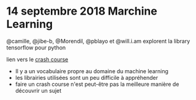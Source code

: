 # 14 septembre 2018 Marchine Learning

@camille, @jibe-b, @Morendil, @pblayo et @will.i.am explorent la library tensorflow pour python

lien vers le [crash course](https://colab.research.google.com/notebooks/mlcc/first_steps_with_tensor_flow.ipynb?utm_source=mlcc&utm_campaign=colab-external&utm_medium=referral&utm_content=firststeps-colab&hl=en#scrollTo=4YS50CQb2ooO)
- Il y a un vocabulaire propre au domaine du machine learning
- les librairies utilisées sont un peu difficile à appréhender
- faire un crash course n'est peut-être pas la meilleure manière de découvrir un sujet
